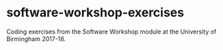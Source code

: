 # software-workshop-exercises
Coding exercises from the Software Workshop module at the University of Birmingham 2017-18.
